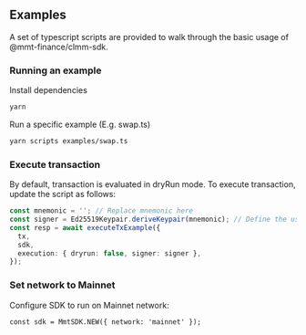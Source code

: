 ## Examples

A set of typescript scripts are provided to walk through the basic usage of @mmt-finance/clmm-sdk.

### Running an example

Install dependencies

```bash
yarn
```

Run a specific example (E.g. swap.ts)

```bash
yarn scripts examples/swap.ts
```

### Execute transaction

By default, transaction is evaluated in dryRun mode. To execute transaction,
update the script as follows:

```typescript
const mnemonic = ''; // Replace mnemonic here
const signer = Ed25519Keypair.deriveKeypair(mnemonic); // Define the user's mnemonic (should be replaced with an actual mnemonic)
const resp = await executeTxExample({
  tx,
  sdk,
  execution: { dryrun: false, signer: signer },
});
```

### Set network to Mainnet

Configure SDK to run on Mainnet network:

```
const sdk = MmtSDK.NEW({ network: 'mainnet' });
```